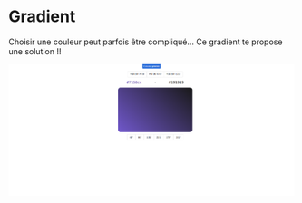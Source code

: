 # Gradient

Choisir une couleur peut parfois être compliqué... Ce gradient te propose une solution !!

![image du projet Gradient](src/assets/screenshot.png)
